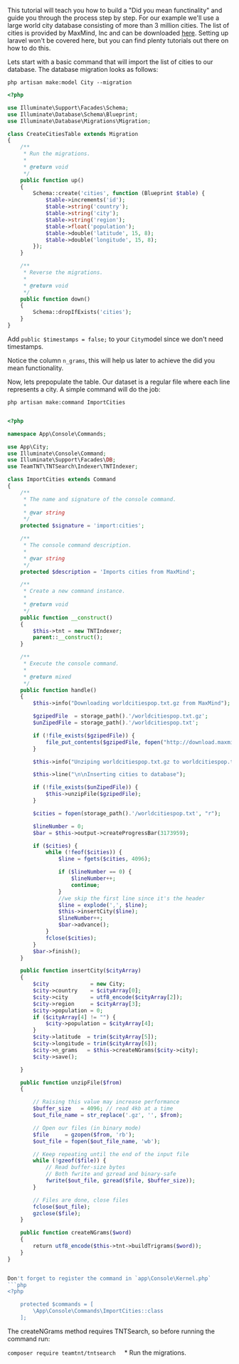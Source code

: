 This tutorial will teach you how to build a "Did you mean functinality" and guide you through
the process step by step. For our example we'll use a large world city database consisting of
more than 3 million cities. The list of cities is provided by MaxMind, Inc and can be downloaded
[here](https://www.maxmind.com/en/free-world-cities-database).
Setting up laravel won't be covered here, but you can find plenty tutorials out there on how to
do this.

Lets start with a basic command that will import the list of cities to our database. The database
migration looks as follows:

`php artisan make:model City --migration`
```php
<?php

use Illuminate\Support\Facades\Schema;
use Illuminate\Database\Schema\Blueprint;
use Illuminate\Database\Migrations\Migration;

class CreateCitiesTable extends Migration
{
    /**
     * Run the migrations.
     *
     * @return void
     */
    public function up()
    {
        Schema::create('cities', function (Blueprint $table) {
            $table->increments('id');
            $table->string('country');
            $table->string('city');
            $table->string('region');
            $table->float('population');
            $table->double('latitude', 15, 8);
            $table->double('longitude', 15, 8);
        });
    }

    /**
     * Reverse the migrations.
     *
     * @return void
     */
    public function down()
    {
        Schema::dropIfExists('cities');
    }
}
```  
Add `public $timestamps = false;` to your `City`model since we don't need timestamps.

Notice the column `n_grams`, this will help us later to achieve the did you mean functionality.

Now, lets prepopulate the table. Our dataset is a regular file where each line represents a city.
A simple command will do the job:

`php artisan make:command ImportCities`
```php

<?php

namespace App\Console\Commands;

use App\City;
use Illuminate\Console\Command;
use Illuminate\Support\Facades\DB;
use TeamTNT\TNTSearch\Indexer\TNTIndexer;

class ImportCities extends Command
{
    /**
     * The name and signature of the console command.
     *
     * @var string
     */
    protected $signature = 'import:cities';

    /**
     * The console command description.
     *
     * @var string
     */
    protected $description = 'Imports cities from MaxMind';

    /**
     * Create a new command instance.
     *
     * @return void
     */
    public function __construct()
    {
        $this->tnt = new TNTIndexer;
        parent::__construct();
    }

    /**
     * Execute the console command.
     *
     * @return mixed
     */
    public function handle()
    {
        $this->info("Downloading worldcitiespop.txt.gz from MaxMind");

        $gzipedFile  = storage_path().'/worldcitiespop.txt.gz';
        $unZipedFile = storage_path().'/worldcitiespop.txt';

        if (!file_exists($gzipedFile)) {
            file_put_contents($gzipedFile, fopen("http://download.maxmind.com/download/worldcities/worldcitiespop.txt.gz", 'r'));
        }

        $this->info("Unziping worldcitiespop.txt.gz to worldcitiespop.txt");

        $this->line("\n\nInserting cities to database");

        if (!file_exists($unZipedFile)) {
            $this->unzipFile($gzipedFile);
        }

        $cities = fopen(storage_path().'/worldcitiespop.txt', "r");

        $lineNumber = 0;
        $bar = $this->output->createProgressBar(3173959);

        if ($cities) {
            while (!feof($cities)) {
                $line = fgets($cities, 4096);

                if ($lineNumber == 0) {
                    $lineNumber++;
                    continue;
                }
                //we skip the first line since it's the header
                $line = explode(',', $line);
                $this->insertCity($line);
                $lineNumber++;
                $bar->advance();
            }
            fclose($cities);
        }
        $bar->finish();
    }

    public function insertCity($cityArray)
    {
        $city             = new City;
        $city->country    = $cityArray[0];
        $city->city       = utf8_encode($cityArray[2]);
        $city->region     = $cityArray[3];
        $city->population = 0;
        if ($cityArray[4] != "") {
            $city->population = $cityArray[4];
        }
        $city->latitude  = trim($cityArray[5]);
        $city->longitude = trim($cityArray[6]);
        $city->n_grams   = $this->createNGrams($city->city);
        $city->save();

    }

    public function unzipFile($from)
    {

        // Raising this value may increase performance
        $buffer_size   = 4096; // read 4kb at a time
        $out_file_name = str_replace('.gz', '', $from);

        // Open our files (in binary mode)
        $file     = gzopen($from, 'rb');
        $out_file = fopen($out_file_name, 'wb');

        // Keep repeating until the end of the input file
        while (!gzeof($file)) {
            // Read buffer-size bytes
            // Both fwrite and gzread and binary-safe
            fwrite($out_file, gzread($file, $buffer_size));
        }

        // Files are done, close files
        fclose($out_file);
        gzclose($file);
    }

    public function createNGrams($word) 
    {
        return utf8_encode($this->tnt->buildTrigrams($word));
    }
}


Don't forget to register the command in `app\Console\Kernel.php`
```php
<?php

    protected $commands = [
        \App\Console\Commands\ImportCities::class
    ];
 ```

The createNGrams method requires TNTSearch, so before running the command run:

`composer require teamtnt/tntsearch`
     * Run the migrations.
